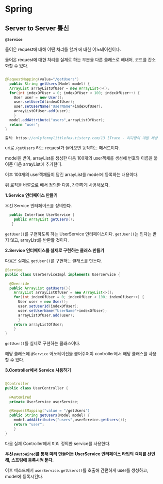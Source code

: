 # Spring
## Server to Server 통신


**`@Service`**

들어온 request에 대해 어떤 처리를 할까 에 대한 어노테이션이다.

들어온 request에 대한 처리를 실제로 하는 부분을 다른 클래스로 빼내어, 코드를 간소화할 수 있다.

```java

@RequestMapping(value="/getUsers") 
  public String getUsers(Model model) { 
  ArrayList arrayListOfUser = new ArrayList<>(); 
  for(int indexOfUser = 0; indexOfUser < 100; indexOfUser++) { 
    User user = new User(); 
    user.setUserId(indexOfUser); 
    user.setUserName("UserName"+indexOfUser);
    arrayListOfUser.add(user);
    }
  model.addAttribute("users",arrayListOfUser); 
  return "user"; 
}

출처: https://onlyformylittlefox.tistory.com/13 [Trace - 리다양의 개발 세상]

```
uri로 `/getUsers` 라는 request가 들어오면 동작하는 메서드이다.

model을 받아, arrayList를 생성한 다음 100개의 user객체를 생성해 번호와 이름을 붙여준 다음 arrayList에 추가한다.

이후 100개의 user객체들이 담긴 arrayList를 model에 등록하는 내용이다. 

위 로직을 바깥으로 빼서 정의한 다음, 간편하게 사용해보자.

**1.Service 인터페이스 만들기**

우선 Service 인터페이스를 정의한다.

```java
  public Interface UserService {
    public ArrayList getUsers();
   }
```

`getUser()`를 구현하도록 하는 UserService 인터페이스이다. `getUser()`는 인자는 받지 않고, arrayList를 반환할 것이다.

**2.Service 인터페이스를 실제로 구현하는 클래스 만들기**

다음은 실제로 `getUser()`를 구현하는 클래스를 만든다.

```java
@Service
public class UserServiceImpl implements UserService { 
  
  @Override
  public ArrayList getUsers(){
    ArrayList arrayListOfUser = new ArrayList<>();
    for(int indexOfUser = 0; indexOfUser < 100; indexOfUser++) { 
      User user = new User();
      user.setUserId(indexOfUser); 
      user.setUserName("UserName"+indexOfUser); 
      arrayListOfUser.add(user);
      }
    return arrayListOfUser;
    }
}
```

`getUser()`를 실제로 구현하는 클래스이다.

해당 클래스에 `@Service` 어노테이션을 붙어주어야 controller에서 해당 클래스를 사용할 수 있다.


**3.Controller에서 Service 사용하기**

```java

@Controller
public class UserController {
  
  @AutoWired
  private UserService userService;
  
  @RequestMapping("value = "/getUsers")
  public String getUsers(Model model) {
    model.addAttributes("users",userService.getUsers());
    return "user";
    }
}
```

다음 실제 Controller에서 미리 정의한 service를 사용한다.

**우선 `@AutoWired`를 통해 미리 만들어둔 UserService 인터페이스 타입의 객체를 선언해, 스프링에 등록시켜 둔다.**

이후 메소드에서 `userService.getUsers()`를 호출해 간편하게 user를 생성하고, model에 등록시킨다.

